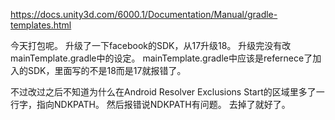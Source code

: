 https://docs.unity3d.com/6000.1/Documentation/Manual/gradle-templates.html

今天打包呢。
升级了一下facebook的SDK，从17升级18。
升级完没有改mainTemplate.gradle中的设定。
mainTemplate.gradle中应该是refernece了加入的SDK，里面写的不是18而是17就报错了。

不过改过之后不知道为什么在Android Resolver Exclusions Start的区域里多了一行字，指向NDKPATH。
然后报错说NDKPATH有问题。
去掉了就好了。
